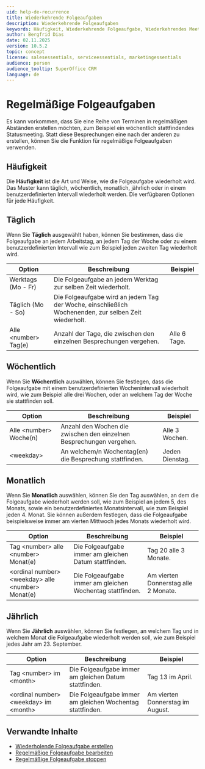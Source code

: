 ```yaml
---
uid: help-de-recurrence
title: Wiederkehrende Folgeaufgaben
description: Wiederkehrende Folgeaufgaben
keywords: Häufigkeit, Wiederkehrende Folgeaufgabe, Wiederkehrendes Meeting, Wiederkehrender Termin, Wiederholen, Erneuern, Meetingfrequenz, Folgeaufgabenmuster, Meetingserie, Kalender, Folgeaufgabe, Wiederholung, regelmäßig, planen
author: Bergfrid Dias
date: 02.11.2025
version: 10.5.2
topic: concept
license: salesessentials, serviceessentials, marketingessentials
audience: person
audience_tooltip: SuperOffice CRM
language: de
---
```


# Regelmäßige Folgeaufgaben <i class="ph ph-arrows-clockwise" aria-hidden="true"></i>

Es kann vorkommen, dass Sie eine Reihe von Terminen in regelmäßigen Abständen erstellen möchten, zum Beispiel ein wöchentlich stattfindendes Statusmeeting. Statt diese Besprechungen eine nach der anderen zu erstellen, können Sie die Funktion für regelmäßige Folgeaufgaben verwenden.

## <a id="frequency"></a>Häufigkeit

Die **Häufigkeit** ist die Art und Weise, wie die Folgeaufgabe wiederholt wird. Das Muster kann täglich, wöchentlich, monatlich, jährlich oder in einem benutzerdefinierten Intervall wiederholt werden. Die verfügbaren Optionen für jede Häufigkeit.

## Täglich

Wenn Sie **Täglich** ausgewählt haben, können Sie bestimmen, dass die Folgeaufgabe an jedem Arbeitstag, an jedem Tag der Woche oder zu einem benutzerdefinierten Intervall wie zum Beispiel jeden zweiten Tag wiederholt wird.

| Option | Beschreibung | Beispiel |
|---|---|---|
| Werktags (Mo - Fr) | Die Folgeaufgabe an jedem Werktag zur selben Zeit wiederholt. | |
| Täglich (Mo - So) | Die Folgeaufgabe wird an jedem Tag der Woche, einschließlich Wochenenden, zur selben Zeit wiederholt. | |
| Alle &lt;number&gt; Tag(e) | Anzahl der Tage, die zwischen den einzelnen Besprechungen vergehen. | Alle 6 Tage. |

## Wöchentlich

Wenn Sie **Wöchentlich** auswählen, können Sie festlegen, dass die Folgeaufgabe mit einem benutzerdefinierten Wochenintervall wiederholt wird, wie zum Beispiel alle drei Wochen, oder an welchem Tag der Woche sie stattfinden soll.

| Option | Beschreibung | Beispiel |
|---|---|---|
| Alle &lt;number&gt; Woche(n) | Anzahl den Wochen die zwischen den einzelnen Besprechungen vergehen. | Alle 3 Wochen. |
| &lt;weekday&gt; | An welchem/n Wochentag(en) die Besprechung stattfinden. | Jeden Dienstag. |

## Monatlich

Wenn Sie **Monatlich** auswählen, können Sie den Tag auswählen, an dem die Folgeaufgabe wiederholt werden soll, wie zum Beispiel an jedem 5, des Monats, sowie ein benutzerdefiniertes Monatsintervall, wie zum Beispiel jeden 4. Monat. Sie können außerdem festlegen, dass die Folgeaufgabe beispielsweise immer am vierten Mittwoch jedes Monats wiederholt wird.

| Option | Beschreibung | Beispiel |
|---|---|---|
| Tag &lt;number&gt; alle &lt;number&gt; Monat(e) | Die Folgeaufgabe immer am gleichen Datum stattfinden. | Tag 20 alle 3 Monate. |
| &lt;ordinal number&gt; &lt;weekday&gt; alle &lt;number&gt; Monat(e)| Die Folgeaufgabe immer am gleichen Wochentag stattfinden. | Am vierten Donnerstag alle 2 Monate. |

## Jährlich

Wenn Sie **Jährlich** auswählen, können Sie festlegen, an welchem Tag und in welchem Monat die Folgeaufgabe wiederholt werden soll, wie zum Beispiel jedes Jahr am 23. September.

| Option | Beschreibung | Beispiel |
|---|---|---|
| Tag &lt;number&gt; im &lt;month&gt;| Die Folgeaufgabe immer am gleichen Datum stattfinden. | Tag 13 im April. |
| &lt;ordinal number&gt; &lt;weekday&gt; im &lt;month&gt;| Die Folgeaufgabe immer am gleichen Wochentag stattfinden. | Am vierten Donnerstag im August. |

## Verwandte Inhalte

* [Wiederholende Folgeaufgabe erstellen][4]
* [Regelmäßige Folgeaufgabe bearbeiten][1]
* [Regelmäßige Folgeaufgabe stoppen][3]

<!-- Referenced links -->
[1]: ../edit-follow-up.md#repeat
[3]: stop.md
[4]: create.md

<!-- Referenced images -->
